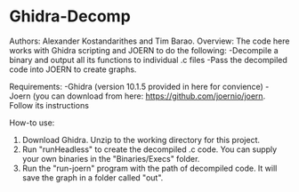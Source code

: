 # Ghidra-Decomp
Authors: Alexander Kostandarithes and Tim Barao.
Overview: The code here works with Ghidra scripting and JOERN to do the following:
  -Decompile a binary and output all its functions to individual .c files 
  -Pass the decompiled code into JOERN to create graphs. 
  
Requirements:
  -Ghidra (version 10.1.5 provided in here for convience) 
  -Joern (you can download from here: https://github.com/joernio/joern. Follow its instructions
  
  
How-to use:
  1. Download Ghidra. Unzip to the working directory for this project.
  2. Run "runHeadless" to create the decompiled .c code. You can supply your own binaries in the "Binaries/Execs" folder.
  3. Run the "run-joern" program with the path of decompiled code. It will save the graph in a folder called "out".
